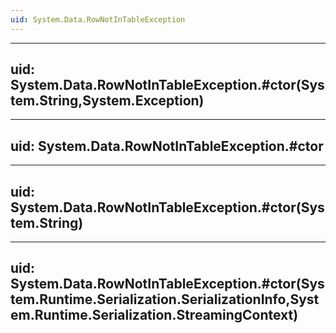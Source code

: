 ```yaml
---
uid: System.Data.RowNotInTableException
---
```


---
uid: System.Data.RowNotInTableException.#ctor(System.String,System.Exception)
---

---
uid: System.Data.RowNotInTableException.#ctor
---

---
uid: System.Data.RowNotInTableException.#ctor(System.String)
---

---
uid: System.Data.RowNotInTableException.#ctor(System.Runtime.Serialization.SerializationInfo,System.Runtime.Serialization.StreamingContext)
---

